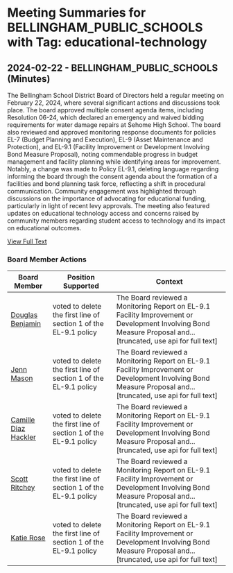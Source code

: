 # Meeting Summaries for BELLINGHAM_PUBLIC_SCHOOLS with Tag: educational-technology

## 2024-02-22 - BELLINGHAM_PUBLIC_SCHOOLS (Minutes)

The Bellingham School District Board of Directors held a regular meeting on February 22, 2024, where several significant actions and discussions took place. The board approved multiple consent agenda items, including Resolution 06-24, which declared an emergency and waived bidding requirements for water damage repairs at Sehome High School. The board also reviewed and approved monitoring response documents for policies EL-7 (Budget Planning and Execution), EL-9 (Asset Maintenance and Protection), and EL-9.1 (Facility Improvement or Development Involving Bond Measure Proposal), noting commendable progress in budget management and facility planning while identifying areas for improvement. Notably, a change was made to Policy EL-9.1, deleting language regarding informing the board through the consent agenda about the formation of a facilities and bond planning task force, reflecting a shift in procedural communication. Community engagement was highlighted through discussions on the importance of advocating for educational funding, particularly in light of recent levy approvals. The meeting also featured updates on educational technology access and concerns raised by community members regarding student access to technology and its impact on educational outcomes.

[View Full Text](https://raw.githubusercontent.com/VoronoiPerspectives/WashingtonStateSchoolBoardExplorer/refs/heads/main/data/countries/usa/states/wa/counties/whatcom/school_boards/bellingham_public_schools/2024/processed/2024-02-22-minutes.txt)

### Board Member Actions

| Board Member | Position Supported | Context |
|--------------|--------------------|---------|
| [Douglas Benjamin](board_member_317.md) | voted to delete the first line of section 1 of the EL-9.1 policy | The Board reviewed a Monitoring Report on EL-9.1 Facility Improvement or Development Involving Bond Measure Proposal and...[truncated, use api for full text] |
| [Jenn Mason](board_member_318.md) | voted to delete the first line of section 1 of the EL-9.1 policy | The Board reviewed a Monitoring Report on EL-9.1 Facility Improvement or Development Involving Bond Measure Proposal and...[truncated, use api for full text] |
| [Camille Diaz Hackler](board_member_319.md) | voted to delete the first line of section 1 of the EL-9.1 policy | The Board reviewed a Monitoring Report on EL-9.1 Facility Improvement or Development Involving Bond Measure Proposal and...[truncated, use api for full text] |
| [Scott Ritchey](board_member_320.md) | voted to delete the first line of section 1 of the EL-9.1 policy | The Board reviewed a Monitoring Report on EL-9.1 Facility Improvement or Development Involving Bond Measure Proposal and...[truncated, use api for full text] |
| [Katie Rose](board_member_321.md) | voted to delete the first line of section 1 of the EL-9.1 policy | The Board reviewed a Monitoring Report on EL-9.1 Facility Improvement or Development Involving Bond Measure Proposal and...[truncated, use api for full text] |


